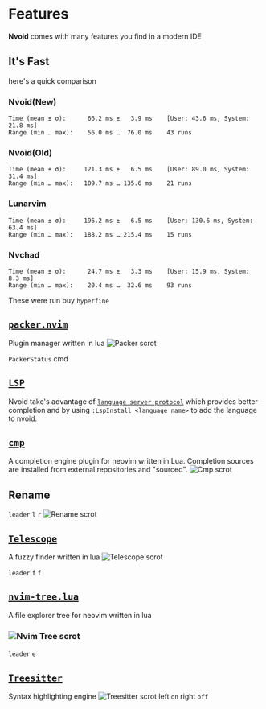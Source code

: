 # Features

**Nvoid** comes with many features you find in a modern IDE

## It's Fast
here's a quick comparison
### Nvoid(New)
```
Time (mean ± σ):      66.2 ms ±   3.9 ms    [User: 43.6 ms, System: 21.8 ms]
Range (min … max):    56.0 ms …  76.0 ms    43 runs
```
### Nvoid(Old)
```
Time (mean ± σ):     121.3 ms ±   6.5 ms    [User: 89.0 ms, System: 31.4 ms]
Range (min … max):   109.7 ms … 135.6 ms    21 runs
```
### Lunarvim
```
Time (mean ± σ):     196.2 ms ±   6.5 ms    [User: 130.6 ms, System: 63.4 ms]
Range (min … max):   188.2 ms … 215.4 ms    15 runs
```
### Nvchad
```
Time (mean ± σ):      24.7 ms ±   3.3 ms    [User: 15.9 ms, System: 8.3 ms]
Range (min … max):    20.4 ms …  32.6 ms    93 runs
```

These were run buy `hyperfine`

## [`packer.nvim`](https://github.com/wbthomason/packer.nvim)

Plugin manager written in lua
<img :src="$withBase('/assets/packer.png')" alt="Packer scrot">

`PackerStatus` cmd

## [`LSP`](https://github.com/neovim/nvim-lspconfig)

Nvoid take's advantage of [`language server protocol`](https://microsoft.github.io/language-server-protocol/) which provides better completion and by using `:LspInstall <language name>` to add the language to nvoid.

## [`cmp`](https://github.com/hrsh7th/nvim-cmp)

A completion engine plugin for neovim written in Lua. Completion sources are installed from external repositories and "sourced".
<img :src="$withBase('/assets/cmp.png')" alt="Cmp scrot">

## Rename
`leader` `l` `r`
<img :src="$withBase('/assets/rename.png')" alt="Rename scrot">

## [`Telescope`](https://github.com/nvim-telescope/telescope.nvim)

A fuzzy finder written in lua
<img :src="$withBase('/assets/telescope.png')" alt="Telescope scrot">

`leader` `f` `f`

## [`nvim-tree.lua`](https://github.com/kyazdani42/nvim-tree.lua)

A file explorer tree for neovim written in lua
<h3 align="left">
  <img :src="$withBase('/assets/nvim-tree.png')" alt="Nvim Tree scrot">
</h3>

`leader` `e`

## [`Treesitter`](https://github.com/nvim-treesitter/nvim-treesitter)

Syntax highlighting engine
<img :src="$withBase('/assets/treesitter.png')" alt="Treesitter scrot">
left `on` right `off`
